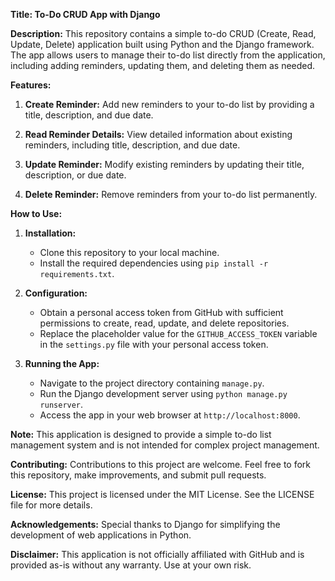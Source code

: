 **Title:  To-Do CRUD App with Django**

**Description:**
This repository contains a simple to-do CRUD (Create, Read, Update, Delete) application built using Python and the Django framework. The app allows users to manage their to-do list directly from the application, including adding reminders, updating them, and deleting them as needed.

**Features:**

1. **Create Reminder:** Add new reminders to your to-do list by providing a title, description, and due date.

2. **Read Reminder Details:** View detailed information about existing reminders, including title, description, and due date.

3. **Update Reminder:** Modify existing reminders by updating their title, description, or due date.

4. **Delete Reminder:** Remove reminders from your to-do list permanently.

**How to Use:**

1. **Installation:**
   - Clone this repository to your local machine.
   - Install the required dependencies using `pip install -r requirements.txt`.

2. **Configuration:**
   - Obtain a personal access token from GitHub with sufficient permissions to create, read, update, and delete repositories.
   - Replace the placeholder value for the `GITHUB_ACCESS_TOKEN` variable in the `settings.py` file with your personal access token.

3. **Running the App:**
   - Navigate to the project directory containing `manage.py`.
   - Run the Django development server using `python manage.py runserver`.
   - Access the app in your web browser at `http://localhost:8000`.

**Note:** This application is designed to provide a simple to-do list management system and is not intended for complex project management. 

**Contributing:**
Contributions to this project are welcome. Feel free to fork this repository, make improvements, and submit pull requests.

**License:**
This project is licensed under the MIT License. See the LICENSE file for more details.

**Acknowledgements:**
Special thanks to Django for simplifying the development of web applications in Python.

**Disclaimer:**
This application is not officially affiliated with GitHub and is provided as-is without any warranty. Use at your own risk.
